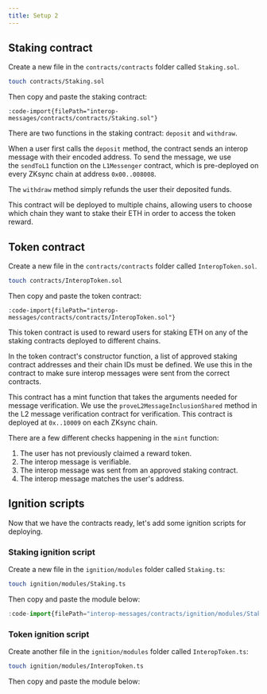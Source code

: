 ```yaml
---
title: Setup 2
---
```


## Staking contract

Create a new file in the `contracts/contracts` folder called `Staking.sol`.

```bash
touch contracts/Staking.sol
```

Then copy and paste the staking contract:

```solidity [Staking.sol]
:code-import{filePath="interop-messages/contracts/contracts/Staking.sol"}
```

There are two functions in the staking contract: `deposit` and `withdraw`.

When a user first calls the `deposit` method, the contract sends an interop message with their encoded address.
To send the message, we use the `sendToL1` function on the `L1Messenger` contract, which is pre-deployed on every ZKsync chain at address `0x00..008008`.

The `withdraw` method simply refunds the user their deposited funds.

This contract will be deployed to multiple chains,
allowing users to choose which chain they want to stake their ETH in order to access the token reward.

## Token contract

Create a new file in the `contracts/contracts` folder called `InteropToken.sol`.

```bash
touch contracts/InteropToken.sol
```

Then copy and paste the token contract:

```solidity [InteropToken.sol]
:code-import{filePath="interop-messages/contracts/contracts/InteropToken.sol"}
```

This token contract is used to reward users for staking ETH on any of the staking contracts deployed to different chains.

In the token contract's constructor function, a list of approved staking contract addresses and their chain IDs must be defined.
We use this in the contract to make sure interop messages were sent from the correct contracts.

This contract has a mint function that takes the arguments needed for message verification.
We use the `proveL2MessageInclusionShared` method in the L2 message verification contract for verification.
This contract is deployed at `0x..10009` on each ZKsync chain.

There are a few different checks happening in the `mint` function:

1. The user has not previously claimed a reward token.
1. The interop message is verifiable.
1. The interop message was sent from an approved staking contract.
1. The interop message matches the user's address.

## Ignition scripts

Now that we have the contracts ready, let's add some ignition scripts for deploying.

### Staking ignition script

Create a new file in the `ignition/modules` folder called `Staking.ts`:

```bash
touch ignition/modules/Staking.ts
```

Then copy and paste the module below:

```ts [ignition/modules/Staking.ts]
:code-import{filePath="interop-messages/contracts/ignition/modules/Staking.ts"}
```

### Token ignition script

Create another file in the `ignition/modules` folder called `InteropToken.ts`:

```bash
touch ignition/modules/InteropToken.ts
```

Then copy and paste the module below:
